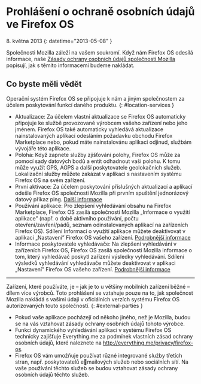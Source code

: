 # Prohlášení o ochraně osobních údajů ve Firefox OS

8\. května 2013
{: datetime="2013-05-08" }

Společnosti Mozilla záleží na vašem soukromí. Když nám Firefox OS odesílá informace, naše [Zásady ochrany osobních údajů společnosti Mozilla](https://www.mozilla.org/privacy/) popisují, jak s těmito informacemi budeme nakládat.

## Co byste měli vědět

Operační systém Firefox OS se připojuje k nám a jiným společnostem za účelem poskytování funkcí daného produktu.
{: #location-services }

* Aktualizace: Za účelem vlastní aktualizace se Firefox OS automaticky připojuje ke službě provozované výrobcem vašeho zařízení nebo jeho jménem. Firefox OS také automaticky vyhledává aktualizace nainstalovaných aplikací odesláním požadavku obchodu Firefox Marketplace nebo, pokud máte nainstalovánu aplikaci odjinud, službám vývojáře této aplikace.
* Poloha: Když zapnete služby zjišťování polohy, Firefox OS může za pomocí sady datových bodů a entit odhadnout vaši polohu. K tomu může využít GPS, AGPS a další poskytovatele geolokačních služeb. Lokalizační služby můžete zakázat v aplikaci s nastavením systému Firefox OS na svém zařízení.
* První aktivace: Za účelem poskytování příslušných aktualizací a aplikací odešle Firefox OS společnosti Mozilla při prvním spuštění jednorázový datový příkaz ping. [Další informace](https://wiki.mozilla.org/FirefoxOS/Metrics)
* Používání aplikace: Pro zlepšení vyhledávání obsahu na Firefox Marketplace, Firefox OS zasílá společnosti Mozilla „Informace o využití aplikace” (např. o době aktivního používání, počtu otevření/zavření/pádů, seznam odinstalovaných aplikací na zařízeních Firefox OS). Sdílení Informací o využití aplikace můžete deaktivovat v aplikaci „Nastavení” Firefox OS vašeho zařízení. [Podrobnější informace](https://wiki.mozilla.org/FirefoxOS/Metrics/App_Usage)
* Informace poskytovatele vyhledávače: Na zlepšení vyhledávání v zařízeních Firefox OS, Firefox OS zasílá společnosti Mozilla informace o tom, který vyhledávač poskytl zařízení výsledky vyhledávání. Sdílení výsledků vyhledávání vyhledávače můžete deaktivovat v aplikaci „Nastavení” Firefox OS vašeho zařízení. [Podrobnější informace](https://wiki.mozilla.org/FirefoxOS/Metrics/App_Usage)

---------------------------------------

Zařízení, které používáte, je – jak je to u většiny mobilních zařízení běžné – dílem více výrobců. Toto prohlášení se vztahuje pouze na to, jak společnost Mozilla nakládá s vašimi údaji v oficiálních verzích systému Firefox OS autorizovaných touto společností.
{: #external-parties }

* Pokud vaše aplikace pocházejí od někoho jiného, než je Mozilla, budou se na vás vztahovat zásady ochrany osobních údajů tohoto výrobce.
* Funkci dynamického vyhledávání aplikací v systému Firefox OS technicky zajišťuje Everything.me za podmínek vlastních zásad ochrany osobních údajů, které naleznete na <http://everything.me/privacy/firefox-os>.
* Firefox OS vám umožňuje používat různé integrované služby třetích stran, např. poskytovatelů emailových služeb nebo sociálních sítí. Na vaše používání těchto služeb se budou vztahovat zásady ochrany osobních údajů těchto služeb.
